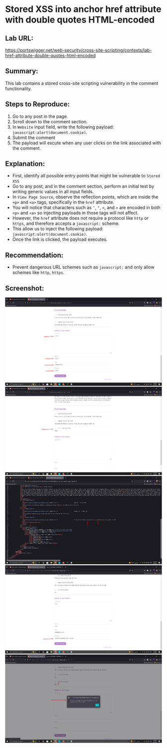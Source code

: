 # Stored XSS into anchor href attribute with double quotes HTML-encoded

## Lab URL:
https://portswigger.net/web-security/cross-site-scripting/contexts/lab-href-attribute-double-quotes-html-encoded

## Summary:
This lab contains a stored cross-site scripting vulnerability in the comment functionality.

## Steps to Reproduce:
1. Go to any post in the page.
2. Scroll down to the comment section.
3. In `Website` input field, write the following payload: `javascript:alert(document.cookie)`.
4. Submit the comment
4. The payload will excute when any user clicks on the link associated with the comment.

## Explanation:
- First, identify all possible entry points that might be vulnerable to `Stored XSS`  
- Go to any post, and in the comment section, perform an initial test by writing generic values in all input fields.
- In `View Page Source`, observe the reflection points, which are inside the `<p>` and `<a>` tags, specifically in the `href` attribute. 
- You will notice that characters such as `'`, `"`, `<`, and `>` are encoded in both `<p>` and `<a>` so injecting payloads in those tags will not affect.
- However, the `href` attribute does not require a protocol like `http` or `https`, and therefore accepts a `javascript:` scheme.
- This allow us to inject the following payload: `javascript:alert(document.cookie)`.
- Once the link is clicked, the payload executes.

## Recommendation:
- Prevent dangerous URL schemes such as `javascript:` and only allow schemes like `http`, `https`.

## Screenshot:
![screenshot](https://raw.githubusercontent.com/abdalla-samir/Web-Vulnerabilities-Reports/main/my_learning_journey/XSS/report_two/report_images/image_one.png)
![screenshot](https://raw.githubusercontent.com/abdalla-samir/Web-Vulnerabilities-Reports/main/my_learning_journey/XSS/report_two/report_images/image_two.png)
![screenshot](https://raw.githubusercontent.com/abdalla-samir/Web-Vulnerabilities-Reports/main/my_learning_journey/XSS/report_two/report_images/image_three.png)
![screenshot](https://raw.githubusercontent.com/abdalla-samir/Web-Vulnerabilities-Reports/main/my_learning_journey/XSS/report_two/report_images/image_four.png)
![screenshot](https://raw.githubusercontent.com/abdalla-samir/Web-Vulnerabilities-Reports/main/my_learning_journey/XSS/report_two/report_images/image_five.png)



